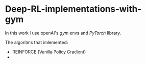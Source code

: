 # Deep-RL-implementations-with-gym
 In this work I use openAI's *gym* envs and *PyTorch* library.
 
 The algoritms that imlemented:
 * REINFORCE (Vanilla Policy Gradient)
 * 
